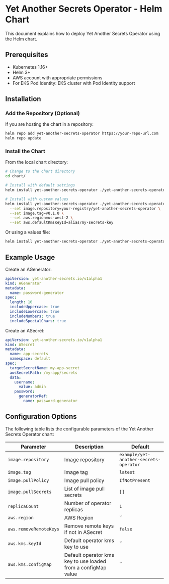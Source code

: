 # Yet Another Secrets Operator - Helm Chart

This document explains how to deploy Yet Another Secrets Operator using the Helm chart.

## Prerequisites

- Kubernetes 1.16+
- Helm 3+
- AWS account with appropriate permissions
- For EKS Pod Identity: EKS cluster with Pod Identity support

## Installation

### Add the Repository (Optional)

If you are hosting the chart in a repository:

```bash
helm repo add yet-another-secrets-operator https://your-repo-url.com
helm repo update
```

### Install the Chart

From the local chart directory:

```bash
# Change to the chart directory
cd chart/

# Install with default settings
helm install yet-another-secrets-operator ./yet-another-secrets-operator

# Install with custom values
helm install yet-another-secrets-operator ./yet-another-secrets-operator \
  --set image.repository=your-registry/yet-another-secrets-operator \
  --set image.tag=v0.1.0 \
  --set aws.region=us-west-2 \
  --set aws.defaultKmsKeyId=alias/my-secrets-key
```

Or using a values file:

```bash
helm install yet-another-secrets-operator ./yet-another-secrets-operator -f values.yaml
```

## Example Usage

Create an AGenerator:

```yaml
apiVersion: yet-another-secrets.io/v1alpha1
kind: AGenerator
metadata:
  name: password-generator
spec:
  length: 16
  includeUppercase: true
  includeLowercase: true
  includeNumbers: true
  includeSpecialChars: true
```

Create an ASecret:

```yaml
apiVersion: yet-another-secrets.io/v1alpha1
kind: ASecret
metadata:
  name: app-secrets
  namespace: default
spec:
  targetSecretName: my-app-secret
  awsSecretPath: /my-app/secrets
  data:
    username:
      value: admin
    password:
      generatorRef:
        name: password-generator
```

## Configuration Options

The following table lists the configurable parameters of the Yet Another Secrets Operator chart:

| Parameter | Description | Default |
|-----------|-------------|---------|
| `image.repository` | Image repository | `example/yet-another-secrets-operator` |
| `image.tag` | Image tag | `latest` |
| `image.pullPolicy` | Image pull policy | `IfNotPresent` |
| `image.pullSecrets` | List of image pull secrets | `[]` |
| `replicaCount` | Number of operator replicas | `1` |
| `aws.region` | AWS Region | `` |
| `aws.removeRemoteKeys` | Remove remote keys if not in ASecret | `false` |
| `aws.kms.keyId` | Default operator kms key to use | `` |
| `aws.kms.configMap` | Default operator kms key to use loaded from a configMap value | `` |
